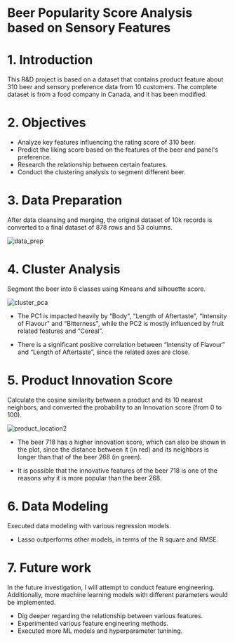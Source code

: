 # Beer Popularity Score Analysis based on Sensory Features

# 1. Introduction

This R&D project is based on a dataset that contains product feature about 310 beer and sensory preference data from 10 customers. The complete dataset is from a food company in Canada, and it has been modified. 

# 2. Objectives

* Analyze key features influencing the rating score of 310 beer.
* Predict the liking score based on the features of the beer and panel's preference.
* Research the relationship between certain features.
* Conduct the clustering analysis to segment different beer.

# 3. Data Preparation

After data cleansing and merging, the original dataset of 10k records is converted to a final dataset of 878 rows and 53 columns.

![data_prep](https://user-images.githubusercontent.com/64850893/115800818-5cffca80-a3a9-11eb-8a45-77e521f6caa1.png)

# 4. Cluster Analysis

Segment the beer into 6 classes using Kmeans and silhouette score.

![cluster_pca](https://user-images.githubusercontent.com/64850893/115801124-00e97600-a3aa-11eb-82a7-1abcc262548c.png)

* The PC1 is impacted heavily by “Body", “Length of Aftertaste", “Intensity of Flavour" and “Bitterness", while the PC2 is mostly influenced by fruit related features and “Cereal”.

* There is a significant positive correlation between “Intensity of Flavour” and “Length of Aftertaste”, since the related axes are close.


# 5. Product Innovation Score

Calculate the cosine similarity between a product and its 10 nearest neighbors, and converted the probability to an Innovation score (from 0 to 100).

![product_location2](https://user-images.githubusercontent.com/64850893/115801461-d21fcf80-a3aa-11eb-94c6-5a0b654937e1.png)


* The beer 718 has a higher innovation score, which can also be shown in the plot, since the distance between it (in red) and its neighbors is longer than that of the beer 268 (in green).

* It is possible that the innovative features of the beer 718 is one of the reasons why it is more popular than the beer 268.

# 6. Data Modeling
Executed data modeling with various regression models.

* Lasso outperforms other models, in terms of the R square and RMSE.

# 7. Future work
In the future investigation, I will attempt to conduct feature engineering. Additionally, more machine learning models with different parameters would be implemented.

* Dig deeper regarding the relationship between various features.
* Experimented various feature engineering methods.
* Executed more ML models and hyperparameter tunining.
